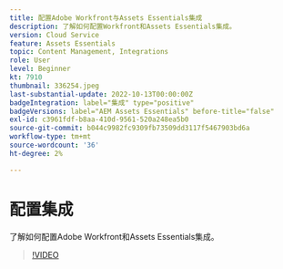 ```yaml
---
title: 配置Adobe Workfront与Assets Essentials集成
description: 了解如何配置Workfront和Assets Essentials集成。
version: Cloud Service
feature: Assets Essentials
topic: Content Management, Integrations
role: User
level: Beginner
kt: 7910
thumbnail: 336254.jpeg
last-substantial-update: 2022-10-13T00:00:00Z
badgeIntegration: label="集成" type="positive"
badgeVersions: label="AEM Assets Essentials" before-title="false"
exl-id: c3961fdf-b8aa-410d-9561-520a248ea5b0
source-git-commit: b044c9982fc9309fb73509dd3117f5467903bd6a
workflow-type: tm+mt
source-wordcount: '36'
ht-degree: 2%

---
```


# 配置集成

了解如何配置Adobe Workfront和Assets Essentials集成。

>[!VIDEO](https://video.tv.adobe.com/v/336254?quality=12&learn=on)
